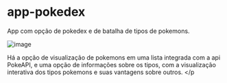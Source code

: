 # app-pokedex

 App com opção de pokedex e de batalha de tipos de pokemons.

![image](https://github.com/Luidyenrico/app-pokedex/assets/80763934/45b28291-1d87-47fe-981d-4b7078ccce3d)

Há a opção de visualização de pokemons em uma lista integrada com a api PokeAPI, e uma opção de informações sobre os tipos, com a visualização interativa dos tipos pokemons e suas vantagens sobre outros. </p
